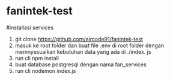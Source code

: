 # fanintek-test

#installasi services
 1. git clone https://github.com/aircode91/fanintek-test
 2. masuk ke root folder dan buat file .env di root folder dengan memnyesuaikan kebutuhan data yang ada di ./index. js
 3. run cli npm install
 4. buat database postgresql dengan nama fan_services
 5. run cli nodemon index.js
